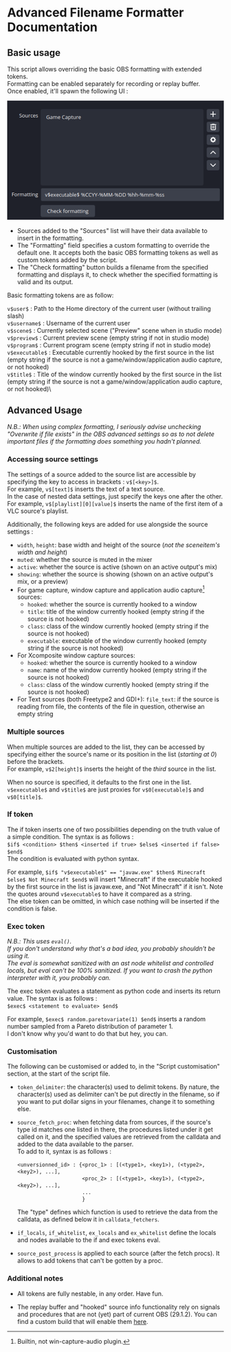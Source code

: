 # Advanced Filename Formatter Documentation

## Basic usage

This script allows overriding the basic OBS formatting with extended tokens.\
Formatting can be enabled separately for recording or replay buffer.\
Once enabled, it'll spawn the following UI :

![Basic adv-ff formatting UI](https://github.com/Penwy/adv-ff/blob/main/docs/basic_UI.png)

- Sources added to the "Sources" list will have their data available to insert in the formatting.
- The "Formatting" field specifies a custom formatting to override the default one. It accepts both the basic OBS formatting tokens as well as custom tokens added by the script.
- The "Check formatting" button builds a filename from the specified formatting and displays it, to check whether the specified formatting is valid and its output.

Basic formatting tokens are as follow:

`v$user$` : Path to the Home directory of the current user (without trailing slash)\
`v$username$` : Username of the current user\
`v$scene$` : Currently selected scene ("Preview" scene when in studio mode)\
`v$preview$` : Current preview scene (empty string if not in studio mode)\
`v$program$` : Current program scene (empty string if not in studio mode)\
`v$executable$` : Executable currently hooked by the first source in the list (empty string if the source is not a game/window/application audio capture, or not hooked)\
`v$title$` : Title of the window currently hooked by the first source in the list (empty string if the source is not a game/window/application audio capture, or not hooked)\



## Advanced Usage

*N.B.: When using complex formatting, I seriously advise unchecking "Overwrite if file exists" in the OBS advanced settings so as to not delete important files if the formatting does something you hadn't planned.*

### Accessing source settings

The settings of a source added to the source list are accessible by specifying the key to access in brackets : `v$[<key>]$`.\
For example, `v$[text]$` inserts the text of a text source.\
In the case of nested data settings, just specify the keys one after the other.\
For example, `v$[playlist][0][value]$` inserts the name of the first item of a VLC source's playlist.

Additionally, the following keys are added for use alongside the source settings :
- `width`, `height`: base width and height of the source (*not the sceneitem's width and height*)
- `muted`: whether the source is muted in the mixer
- `active`: whether the source is active (shown on an active output's mix)
- `showing`: whether the source is showing (shown on an active output's mix, or a preview)
- For game capture, window capture and application audio capture[^1] sources:
    - `hooked`: whether the source is currently hooked to a window
    - `title`: title of the window currently hooked (empty string if the source is not hooked)
    - `class`: class of the window currently hooked (empty string if the source is not hooked)
    - `executable`: executable of the window currently hooked (empty string if the source is not hooked)
- For Xcomposite window capture sources:
    - `hooked`: whether the source is currently hooked to a window
    - `name`: name of the window currently hooked (empty string if the source is not hooked)
    - `class`: class of the window currently hooked (empty string if the source is not hooked)
- For Text sources (both Freetype2 and GDI+):
    `file_text`: if the source is reading from file, the contents of the file in question, otherwise an empty string

[^1]: Builtin, not win-capture-audio plugin.

### Multiple sources

When multiple sources are added to the list, they can be accessed by specifying either the source's name or its position in the list (*starting at 0*) before the brackets.\
For example, `v$2[height]$` inserts the height of the *third* source in the list.

When no source is specified, it defaults to the first one in the list.\
`v$executable$` and `v$title$` are just proxies for `v$0[executable]$` and `v$0[title]$`.

### If token

The if token inserts one of two possibilities depending on the truth value of a simple condition. The syntax is as follows :\
`$if$ <condition> $then$ <inserted if true> $else$ <inserted if false> $end$`\
The condition is evaluated with python syntax.

For example, `$if$ "v$executable$" == "javaw.exe" $then$ Minecraft $else$ Not Minecraft $end$` will insert "Minecraft" if the executable hooked by the first source in the list is javaw.exe, and "Not Minecraft" if it isn't. Note the quotes around `v$executable$` to have it compared as a string.\
The else token can be omitted, in which case nothing will be inserted if the condition is false.

### Exec token

*N.B.: This uses `eval()`.\
If you don't understand why that's a bad idea, you probably shouldn't be using it.\
The eval is somewhat sanitized with an ast node whitelist and controlled locals, but eval can't be 100% sanitized. If you want to crash the python interpreter with it, you probably can.*

The exec token evaluates a statement as python code and inserts its return value. The syntax is as follows :\
`$exec$ <statement to evaluate> $end$`

For example, `$exec$ random.paretovariate(1) $end$` inserts a random number sampled from a Pareto distribution of parameter 1.\
I don't know why you'd want to do that but hey, you can.

### Customisation

The following can be customised or added to, in the "Script customisation" section, at the start of the script file.

- `token_delimiter`: the character(s) used to delimit tokens. By nature, the character(s) used as delimiter can't be put directly in the filename, so if you want to put dollar signs in your filenames, change it to something else.

- `source_fetch_proc`: when fetching data from sources, if the source's type id matches one listed in there, the procedures listed under it get called on it, and the specified values are retrieved from the calldata and added to the data available to the parser.\
    To add to it, syntax is as follows :
    ```
    <unversionned_id> : {<proc_1> : [(<type1>, <key1>), (<type2>, <key2>), ...],
                         <proc_2> : [(<type1>, <key1>), (<type2>, <key2>), ...],
                         ...
                         }
    ```
    The "type" defines which function is used to retrieve the data from the calldata, as defined below it in `calldata_fetchers`.

- `if_locals`, `if_whitelist`, `ex_locals` and `ex_whitelist` define the locals and nodes available to the if and exec tokens eval.

- `source_post_process` is applied to each source (after the fetch procs). It allows to add tokens that can't be gotten by a proc.

### Additional notes

- All tokens are fully nestable, in any order. Have fun.

- The replay buffer and "hooked" source info functionality rely on signals and procedures that are not (yet) part of current OBS (29.1.2). You can find a custom build that will enable them [here](https://github.com/Penwy/obs-studio/actions/runs/5301025505).
